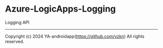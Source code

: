 # Azure-LogicApps-Logging

Logging API

---

Copyright (c) 2024 YA-androidapp(https://github.com/yzkn) All rights reserved.
